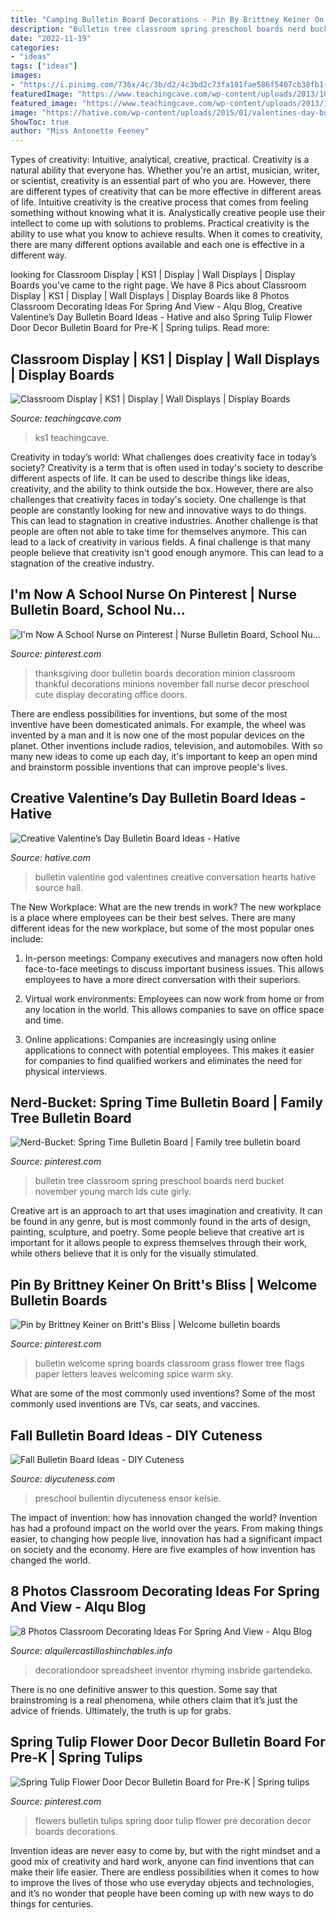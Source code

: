 ```yaml
---
title: "Camping Bulletin Board Decorations - Pin By Brittney Keiner On Britt&#039;s Bliss"
description: "Bulletin tree classroom spring preschool boards nerd bucket november young march lds cute girly"
date: "2022-11-19"
categories:
- "ideas"
tags: ["ideas"]
images:
- "https://i.pinimg.com/736x/4c/3b/d2/4c3bd2c73fa101fae586f5407cb38fb1--tulips-flowers-bulletin-boards.jpg"
featuredImage: "https://www.teachingcave.com/wp-content/uploads/2013/10/Star.jpg"
featured_image: "https://www.teachingcave.com/wp-content/uploads/2013/10/Star.jpg"
image: "https://hative.com/wp-content/uploads/2015/01/valentines-day-bulletin-board/7-valentines-day-bulletin-board.jpg"
ShowToc: true
author: "Miss Antonette Feeney"
---
```



Types of creativity: Intuitive, analytical, creative, practical.
Creativity is a natural ability that everyone has. Whether you're an artist, musician, writer, or scientist, creativity is an essential part of who you are. However, there are different types of creativity that can be more effective in different areas of life. Intuitive creativity is the creative process that comes from feeling something without knowing what it is. Analystically creative people use their intellect to come up with solutions to problems. Practical creativity is the ability to use what you know to achieve results. When it comes to creativity, there are many different options available and each one is effective in a different way.

	

		
looking for Classroom Display | KS1 | Display | Wall Displays | Display Boards you've came to the right page. We have 8 Pics about Classroom Display | KS1 | Display | Wall Displays | Display Boards like 8 Photos Classroom Decorating Ideas For Spring And View - Alqu Blog, Creative Valentine’s Day Bulletin Board Ideas - Hative and also Spring Tulip Flower Door Decor Bulletin Board for Pre-K | Spring tulips. Read more:
		
    
## Classroom Display | KS1 | Display | Wall Displays | Display Boards

<img loading=lazy src="https://www.teachingcave.com/wp-content/uploads/2013/10/Star.jpg" onerror="this.onerror=null;this.src='https://tse3.mm.bing.net/th?id=OIP.JSM7LuKsOx9R3LmZ2Li0awHaJ4&amp;pid=15.1';" alt="Classroom Display | KS1 | Display | Wall Displays | Display Boards">

_Source: teachingcave.com_

>ks1 teachingcave. 

	

Creativity in today’s world: What challenges does creativity face in today’s society?
Creativity is a term that is often used in today's society to describe different aspects of life. It can be used to describe things like ideas, creativity, and the ability to think outside the box. However, there are also challenges that creativity faces in today's society. One challenge is that people are constantly looking for new and innovative ways to do things. This can lead to stagnation in creative industries. Another challenge is that people are often not able to take time for themselves anymore. This can lead to a lack of creativity in various fields. A final challenge is that many people believe that creativity isn't good enough anymore. This can lead to a stagnation of the creative industry.

    
## I&#039;m Now A School Nurse On Pinterest | Nurse Bulletin Board, School Nu…

<img loading=lazy src="https://s-media-cache-ak0.pinimg.com/originals/d7/b1/15/d7b1158d54fbed4836f503a7f9ccd728.jpg" onerror="this.onerror=null;this.src='https://tse4.mm.bing.net/th?id=OIP.b79qJv4zONiW3IW2dLii8AHaJ4&amp;pid=15.1';" alt="I&#039;m Now A School Nurse on Pinterest | Nurse Bulletin Board, School Nu…">

_Source: pinterest.com_

>thanksgiving door bulletin boards decoration minion classroom thankful decorations minions november fall nurse decor preschool cute display decorating office doors. 

	

There are endless possibilities for inventions, but some of the most inventive have been domesticated animals. For example, the wheel was invented by a man and it is now one of the most popular devices on the planet. Other inventions include radios, television, and automobiles. With so many new ideas to come up each day, it's important to keep an open mind and brainstorm possible inventions that can improve people's lives.

    
## Creative Valentine’s Day Bulletin Board Ideas - Hative

<img loading=lazy src="https://hative.com/wp-content/uploads/2015/01/valentines-day-bulletin-board/7-valentines-day-bulletin-board.jpg" onerror="this.onerror=null;this.src='https://tse3.mm.bing.net/th?id=OIP.o5mP9UafoXsGfo-3Chkb9AHaJ4&amp;pid=15.1';" alt="Creative Valentine’s Day Bulletin Board Ideas - Hative">

_Source: hative.com_

>bulletin valentine god valentines creative conversation hearts hative source hall. 

	

The New Workplace: What are the new trends in work?
The new workplace is a place where employees can be their best selves. There are many different ideas for the new workplace, but some of the most popular ones include:
1. In-person meetings: Company executives and managers now often hold face-to-face meetings to discuss important business issues. This allows employees to have a more direct conversation with their superiors.

2. Virtual work environments: Employees can now work from home or from any location in the world. This allows companies to save on office space and time.

3. Online applications: Companies are increasingly using online applications to connect with potential employees. This makes it easier for companies to find qualified workers and eliminates the need for physical interviews.

    
## Nerd-Bucket: Spring Time Bulletin Board | Family Tree Bulletin Board

<img loading=lazy src="https://i.pinimg.com/736x/ab/2a/a6/ab2aa6f827af1b64550e0ed4c7ca9092--bulletin-board-tree-march-bulletin-board-ideas.jpg" onerror="this.onerror=null;this.src='https://tse3.mm.bing.net/th?id=OIP.4gW-3bEfFc1qxsi2R6kezQHaJ4&amp;pid=15.1';" alt="Nerd-Bucket: Spring Time Bulletin Board | Family tree bulletin board">

_Source: pinterest.com_

>bulletin tree classroom spring preschool boards nerd bucket november young march lds cute girly. 

	

Creative art is an approach to art that uses imagination and creativity. It can be found in any genre, but is most commonly found in the arts of design, painting, sculpture, and poetry. Some people believe that creative art is important for it allows people to express themselves through their work, while others believe that it is only for the visually stimulated.

    
## Pin By Brittney Keiner On Britt&#039;s Bliss | Welcome Bulletin Boards

<img loading=lazy src="https://i.pinimg.com/736x/f0/d7/97/f0d797e8771c282a79c9d5c79f3c1326--welcome-bulletin-boards-spring-bulletin-boards.jpg" onerror="this.onerror=null;this.src='https://tse4.mm.bing.net/th?id=OIP.8frBAwALmk9sVL83m8ljjQHaFN&amp;pid=15.1';" alt="Pin by Brittney Keiner on Britt&#039;s Bliss | Welcome bulletin boards">

_Source: pinterest.com_

>bulletin welcome spring boards classroom grass flower tree flags paper letters leaves welcoming spice warm sky. 

	

What are some of the most commonly used inventions?
Some of the most commonly used inventions are TVs, car seats, and vaccines.

    
## Fall Bulletin Board Ideas - DIY Cuteness

<img loading=lazy src="https://diycuteness.com/wp-content/uploads/2020/06/Fall-Bulletin-Board-Ideas-5.jpg" onerror="this.onerror=null;this.src='https://tse1.mm.bing.net/th?id=OIP.yD4UlUXpg6NOWLQ7KkAe7AAAAA&amp;pid=15.1';" alt="Fall Bulletin Board Ideas - DIY Cuteness">

_Source: diycuteness.com_

>preschool bullentin diycuteness ensor kelsie. 

	

The impact of invention: how has innovation changed the world?
Invention has had a profound impact on the world over the years. From making things easier, to changing how people live, innovation has had a significant impact on society and the economy. Here are five examples of how invention has changed the world.

    
## 8 Photos Classroom Decorating Ideas For Spring And View - Alqu Blog

<img loading=lazy src="https://alquilercastilloshinchables.info/wp-content/uploads/2020/06/Door-Themes-Themes-May-Spring-Decorating-Ideas-For-Classroom-....jpg" onerror="this.onerror=null;this.src='https://tse4.mm.bing.net/th?id=OIP.semyy2ZZpA39iyd6SLzCOgHaJ4&amp;pid=15.1';" alt="8 Photos Classroom Decorating Ideas For Spring And View - Alqu Blog">

_Source: alquilercastilloshinchables.info_

>decorationdoor spreadsheet inventor rhyming insbride gartendeko. 

	

There is no one definitive answer to this question. Some say that brainstroming is a real phenomena, while others claim that it’s just the advice of friends. Ultimately, the truth is up for grabs.

    
## Spring Tulip Flower Door Decor Bulletin Board For Pre-K | Spring Tulips

<img loading=lazy src="https://i.pinimg.com/736x/4c/3b/d2/4c3bd2c73fa101fae586f5407cb38fb1--tulips-flowers-bulletin-boards.jpg" onerror="this.onerror=null;this.src='https://tse4.mm.bing.net/th?id=OIP.zzFMA6jsCGGtv9GVDgilXAHaJQ&amp;pid=15.1';" alt="Spring Tulip Flower Door Decor Bulletin Board for Pre-K | Spring tulips">

_Source: pinterest.com_

>flowers bulletin tulips spring door tulip flower pre decoration decor boards decorations. 

	

Invention ideas are never easy to come by, but with the right mindset and a good mix of creativity and hard work, anyone can find inventions that can make their life easier. There are endless possibilities when it comes to how to improve the lives of those who use everyday objects and technologies, and it’s no wonder that people have been coming up with new ways to do things for centuries.

